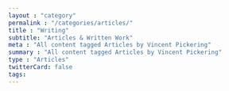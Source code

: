 ```yaml
---
layout : "category"
permalink : "/categories/articles/"
title : "Writing"
subtitle: "Articles & Written Work"
meta : "All content tagged Articles by Vincent Pickering"
summary : "All content tagged Articles by Vincent Pickering"
type : "Articles"
twitterCard: false
tags:
---
```

